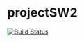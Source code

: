 # projectSW2

[![Build Status](https://dev.azure.com/ndhanawada0700/projectSW2/_apis/build/status/thedhanawada.projectSW2?branchName=master)](https://dev.azure.com/ndhanawada0700/projectSW2/_build/latest?definitionId=1&branchName=master)
